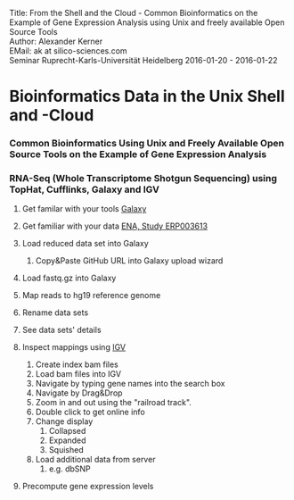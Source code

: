 Title: From the Shell and the Cloud - Common Bioinformatics on the Example of Gene Expression Analysis using Unix and freely available Open Source Tools</br>
Author: Alexander Kerner</br>
EMail: ak at silico-sciences.com</br>
Seminar Ruprecht-Karls-Universität Heidelberg 2016-01-20 - 2016-01-22

# Bioinformatics Data in the Unix Shell and -Cloud

### Common Bioinformatics Using Unix and Freely Available Open Source Tools on the Example of Gene Expression Analysis

### RNA-Seq (Whole Transcriptome Shotgun Sequencing) using TopHat, Cufflinks, Galaxy and IGV

1. Get familar with your tools [Galaxy](https://bioinf-galaxian.erasmusmc.nl/galaxy/)

1. Get familiar with your data [ENA, Study ERP003613](http://www.ebi.ac.uk/ena/data/view/ERP003613)

1. Load reduced data set into Galaxy

    1. Copy&Paste GitHub URL into Galaxy upload wizard

1. Load fastq.gz into Galaxy
1. Map reads to hg19 reference genome
1. Rename data sets
1. See data sets' details
1. Inspect mappings using [IGV](https://www.broadinstitute.org/igv/)
    1. Create index bam files
    1. Load bam files into IGV
    1. Navigate by typing gene names into the search box
    1. Navigate by Drag&Drop
    1. Zoom in and out using the "railroad track".
    1. Double click to get online info
    1. Change display
        1. Collapsed
        1. Expanded
        1. Squished
    1. Load additional data from server
        1. e.g. dbSNP
1. Precompute gene expression levels

